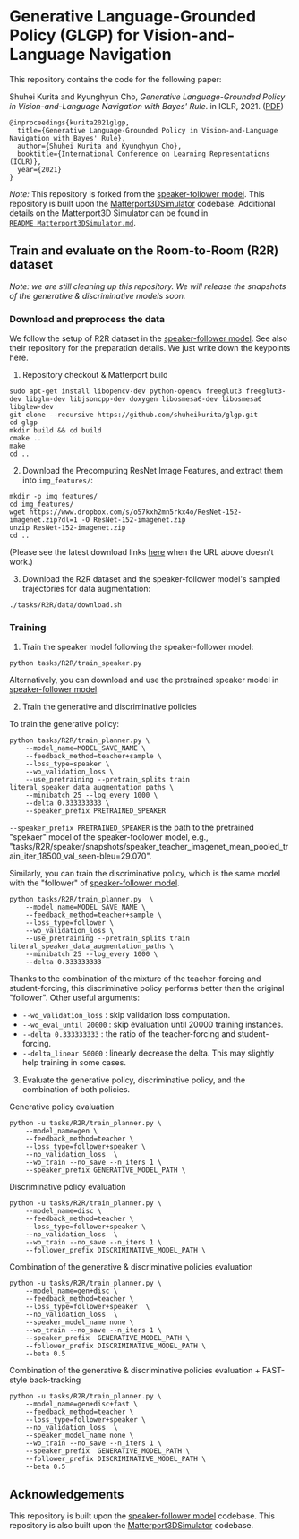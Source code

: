 # Generative Language-Grounded Policy (GLGP) for Vision-and-Language Navigation

This repository contains the code for the following paper:

Shuhei Kurita and Kyunghyun Cho, *Generative Language-Grounded Policy in Vision-and-Language Navigation with Bayes' Rule*. in ICLR, 2021. ([PDF](https://openreview.net/pdf?id=45uOPa46Kh))
```
@inproceedings{kurita2021glgp,
  title={Generative Language-Grounded Policy in Vision-and-Language Navigation with Bayes' Rule},
  author={Shuhei Kurita and Kyunghyun Cho},
  booktitle={International Conference on Learning Representations (ICLR)},
  year={2021}
}
```


*Note:* This repository is forked from the [speaker-follower model](https://github.com/ronghanghu/speaker_follower). This repository is built upon the [Matterport3DSimulator](https://github.com/peteanderson80/Matterport3DSimulator) codebase. Additional details on the Matterport3D Simulator can be found in [`README_Matterport3DSimulator.md`](README_Matterport3DSimulator.md).

## Train and evaluate on the Room-to-Room (R2R) dataset

*Note: we are still cleaning up this repository. We will release the snapshots of the generative & discriminative models soon.*

### Download and preprocess the data

We follow the setup of R2R dataset in the [speaker-follower model](https://github.com/ronghanghu/speaker_follower).
See also their repository for the preparation details. We just write down the keypoints here.

1. Repository checkout & Matterport build
```
sudo apt-get install libopencv-dev python-opencv freeglut3 freeglut3-dev libglm-dev libjsoncpp-dev doxygen libosmesa6-dev libosmesa6 libglew-dev
git clone --recursive https://github.com/shuheikurita/glgp.git
cd glgp
mkdir build && cd build
cmake ..
make
cd ..
```

2. Download the Precomputing ResNet Image Features, and extract them into `img_features/`:
```
mkdir -p img_features/
cd img_features/
wget https://www.dropbox.com/s/o57kxh2mn5rkx4o/ResNet-152-imagenet.zip?dl=1 -O ResNet-152-imagenet.zip
unzip ResNet-152-imagenet.zip
cd ..
```
(Please see the latest download links [here](https://github.com/peteanderson80/Matterport3DSimulator#precomputing-resnet-image-features) when the URL above doesn't work.)

3. Download the R2R dataset and the speaker-follower model's sampled trajectories for data augmentation:
```
./tasks/R2R/data/download.sh
```

### Training

1. Train the speaker model following the speaker-follower model:  
```
python tasks/R2R/train_speaker.py
```
Alternatively, you can download and use the pretrained speaker model in [speaker-follower model](https://github.com/ronghanghu/speaker_follower).

2. Train the generative and discriminative policies

To train the generative policy:
```
python tasks/R2R/train_planner.py \
    --model_name=MODEL_SAVE_NAME \
    --feedback_method=teacher+sample \
    --loss_type=speaker \
    --wo_validation_loss \
    --use_pretraining --pretrain_splits train literal_speaker_data_augmentation_paths \
    --minibatch 25 --log_every 1000 \
    --delta 0.333333333 \
    --speaker_prefix PRETRAINED_SPEAKER
```

`--speaker_prefix PRETRAINED_SPEAKER` is the path to the pretrained "spekaer" model of the speaker-foolower model, e.g., "tasks/R2R/speaker/snapshots/speaker_teacher_imagenet_mean_pooled_train_iter_18500_val_seen-bleu=29.070".

Similarly, you can train the discriminative policy, which is the same model with the "follower" of [speaker-follower model](https://github.com/ronghanghu/speaker_follower).
```
python tasks/R2R/train_planner.py  \
    --model_name=MODEL_SAVE_NAME \
    --feedback_method=teacher+sample \
    --loss_type=follower \
    --wo_validation_loss \
    --use_pretraining --pretrain_splits train literal_speaker_data_augmentation_paths \
    --minibatch 25 --log_every 1000 \
    --delta 0.333333333
```

Thanks to the combination of the mixture of the teacher-forcing and student-forcing, this discriminative policy performs better than the original "follower".
Other useful arguments:
- `--wo_validation_loss` : skip validation loss computation.
- `--wo_eval_until 20000` : skip evaluation until 20000 training instances.
- `--delta 0.333333333` : the ratio of the teacher-forcing and student-forcing.
- `--delta_linear 50000` : linearly decrease the delta. This may slightly help training in some cases.


3. Evaluate the generative policy, discriminative policy, and the combination of both policies.

Generative policy evaluation
```
python -u tasks/R2R/train_planner.py \
    --model_name=gen \
    --feedback_method=teacher \
    --loss_type=follower+speaker \
    --no_validation_loss  \
    --wo_train --no_save --n_iters 1 \
    --speaker_prefix GENERATIVE_MODEL_PATH \
```

Discriminative policy evaluation
```
python -u tasks/R2R/train_planner.py \
    --model_name=disc \
    --feedback_method=teacher \
    --loss_type=follower+speaker \
    --no_validation_loss  \
    --wo_train --no_save --n_iters 1 \
    --follower_prefix DISCRIMINATIVE_MODEL_PATH \
```

Combination of the generative & discriminative policies evaluation
```
python -u tasks/R2R/train_planner.py \
    --model_name=gen+disc \
    --feedback_method=teacher \
    --loss_type=follower+speaker  \
    --no_validation_loss  \
    --speaker_model_name none \
    --wo_train --no_save --n_iters 1 \
    --speaker_prefix  GENERATIVE_MODEL_PATH \
    --follower_prefix DISCRIMINATIVE_MODEL_PATH \
    --beta 0.5
```

Combination of the generative & discriminative policies evaluation + FAST-style back-tracking
```
python -u tasks/R2R/train_planner.py \
    --model_name=gen+disc+fast \
    --feedback_method=teacher \
    --loss_type=follower+speaker \
    --no_validation_loss  \
    --speaker_model_name none \
    --wo_train --no_save --n_iters 1 \
    --speaker_prefix  GENERATIVE_MODEL_PATH \
    --follower_prefix DISCRIMINATIVE_MODEL_PATH \
    --beta 0.5
```

## Acknowledgements

This repository is built upon the [speaker-follower model](https://github.com/ronghanghu/speaker_follower) codebase.
This repository is also built upon the [Matterport3DSimulator](https://github.com/peteanderson80/Matterport3DSimulator) codebase.
